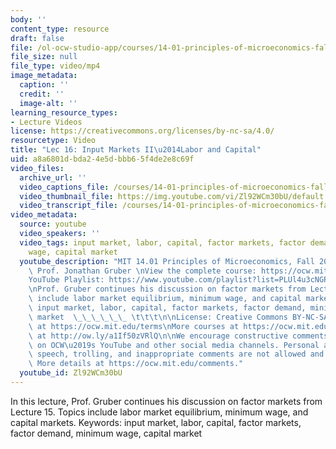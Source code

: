 ```yaml
---
body: ''
content_type: resource
draft: false
file: /ol-ocw-studio-app/courses/14-01-principles-of-microeconomics-fall-2023/1401-lecture16-2023nov01_360p_16_9.mp4
file_size: null
file_type: video/mp4
image_metadata:
  caption: ''
  credit: ''
  image-alt: ''
learning_resource_types:
- Lecture Videos
license: https://creativecommons.org/licenses/by-nc-sa/4.0/
resourcetype: Video
title: "Lec 16: Input Markets II\u2014Labor and Capital"
uid: a8a6801d-bda2-4e5d-bbb6-5f4de2e8c69f
video_files:
  archive_url: ''
  video_captions_file: /courses/14-01-principles-of-microeconomics-fall-2023/14u5S_x3G67UVcw5cYf1jPpA4dAbhSnJ2_transcript.webvtt
  video_thumbnail_file: https://img.youtube.com/vi/Zl92WCm30bU/default.jpg
  video_transcript_file: /courses/14-01-principles-of-microeconomics-fall-2023/14u5S_x3G67UVcw5cYf1jPpA4dAbhSnJ2_transcript.pdf
video_metadata:
  source: youtube
  video_speakers: ''
  video_tags: input market, labor, capital, factor markets, factor demand, minimum
    wage, capital market
  youtube_description: "MIT 14.01 Principles of Microeconomics, Fall 2023 \nInstructor:\
    \ Prof. Jonathan Gruber \nView the complete course: https://ocw.mit.edu/14-01F23\n\
    YouTube Playlist: https://www.youtube.com/playlist?list=PLUl4u3cNGP60V7HxLYRaJMbFzP77bzEjb\n\
    \nProf. Gruber continues his discussion on factor markets from Lecture 15. Topics\
    \ include labor market equilibrium, minimum wage, and capital markets. Keywords:\
    \ input market, labor, capital, factor markets, factor demand, minimum wage, capital\
    \ market  \_\_\_\_\_\_ \t\t\t\n\nLicense: Creative Commons BY-NC-SA\nMore information\
    \ at https://ocw.mit.edu/terms\nMore courses at https://ocw.mit.edu\nSupport OCW\
    \ at http://ow.ly/a1If50zVRlQ\n\nWe encourage constructive comments and discussion\
    \ on OCW\u2019s YouTube and other social media channels. Personal attacks, hate\
    \ speech, trolling, and inappropriate comments are not allowed and may be removed.\
    \ More details at https://ocw.mit.edu/comments."
  youtube_id: Zl92WCm30bU
---
```

In this lecture, Prof. Gruber continues his discussion on factor markets from Lecture 15. Topics include labor market equilibrium, minimum wage, and capital markets. Keywords: input market, labor, capital, factor markets, factor demand, minimum wage, capital market